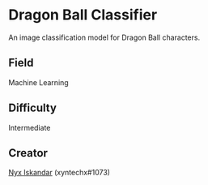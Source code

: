 # Dragon Ball Classifier
An image classification model for Dragon Ball characters.

## Field
Machine Learning

## Difficulty
Intermediate

## Creator
[Nyx Iskandar](https://github.com/xyntechx/) (xyntechx#1073)
